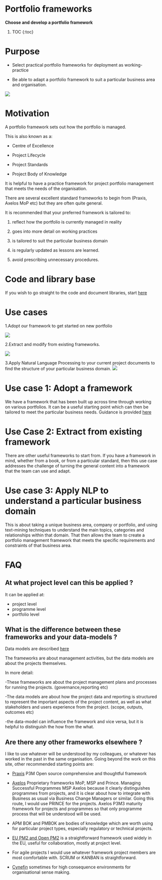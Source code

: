 # Portfolio frameworks

**Choose and develop a portfolio framework**

1. TOC
{:toc}

# Purpose

- Select practical portfolio frameworks for deployment as working-practice

- Be able to adapt a portfolio framework to suit a particular business area and organisation.

![](/images/Portfolio-frameworks/P3M-categories-Wikipedia-Higher-structure-LR-Neo4j.png)

# Motivation

A portfolio framework sets out how the portfolio is managed.

This is also known as a:

- Centre of Excellence

- Project Lifecycle

- Project Standards

- Project Body of Knowledge

It is helpful to have a practice framework for project portfolio management that meets the needs of the organisation. 

There are several excellent standard frameworks to begin from (Praxis, Axelos MoP etc) but they are often quite general. 

It is recommended that your preferred framework is tailored to:

1. reflect how the portfolio is currently managed in reality

1. goes into more detail on working practices

1. is tailored to suit the particular business domain

1. is regularly updated as lessons are learned.

1. avoid prescribing unnecessary procedures. 

# Code and library base

If you wish to go straight to the code and document libraries, start [here](https://github.com/lawrencerowland/Data-Model-for-Project-Frameworks)

# Use cases

1.Adopt our framework to get started on new portfolio

![](/images/Portfolio-frameworks/portfolio-tier1.png)


2.Extract and modify from existing frameworks.

![](/images/Portfolio-frameworks/2020-02-P3M-categories-in-Wikipedia-neo4j-LR.png)


3.Apply Natural Language Processing to your current project documents to find the structure of your particular business domain.
![](/images/Portfolio-frameworks/Orange-NLP-example.png)

# Use case 1: Adopt a framework
We have a  framework that has been built up across time through working on various portfolios. It can be a useful starting point which can then be tailored to meet the particular business needs. 
Guidance is provided [here](https://lawrencerowland.github.io/2020-05-16-Adopt-existing-portfolio-framework.html)

# Use Case 2: Extract from existing framework
There are other useful frameworks to start from. If you have a framework in mind, whether from a book, or from a particular standard, then this use case addresses the challenge of turning the general content into a framework that the team can use and adapt. 

# Use case 3: Apply NLP to understand a particular business domain
This is about taking a unique business area, company or portfolio, and using text-mining techniques to understand the main topics, categories and relationships within that domain. That then allows the team to create a portfolio management framework that meets the specific requirements and constraints of that business area. 

# FAQ

## At what project level can this be applied ?

It can be applied at:
- project level
- programme level
- portfolio level

## What is the difference between these frameworks and your data-models ?

Data models are described [here](https://lawrencerowland.github.io/Portfolio-data-model.html)

The frameworks are about management activities, but the data models are about the projects themselves.

In more detail:

-These frameworks are about the project management plans and processes for running the projects. (governance,reporting etc)

-The data models are about how the project data and reporting is structured to represent the important aspects of the project content, as well as what stakeholders and users experience from the project. (scope, outputs, outcomes etc)

-the data-model can influence the framework and vice versa, but it is helpful to distinguish the how from the what. 

## Are there any other frameworks elsewhere ?

I like to use whatever will be understood by my colleagues, or whatever has worked in the past in the same organisation. Going beyond the work on this site, other recommended starting points are:

- [Praxis](https://www.praxisframework.org) P3M Open source comprehensive and thoughtful framework 

- [Axelos](htpps://axelos.com) Proprietary frameworks MoP, MSP and Prince. Managing Successful Programmes MSP Axelos because it clearly distinguishes programmes from projects, and it is clear about how to integrate with Business as usual via Business Change Managers or similar. Going this route, I would use PRINCE for the projects. Axelos P3M3 maturity framework for projects and programmes so that only programme process that will be understood will be used. 

- APM BOK and PMBOK are bodies of knowledge which are worth using for particular project types, especially regulatory or technical projects. 

- [EU PM2 and Open PM2](https://op.europa.eu/en/publication-detail/-/publication/ac3e118a-cb6e-11e8-9424-01aa75ed71a1) is a straightforward framework used widely in the EU, useful for collaboration, mostly at project level.

- For agile projects I would use whatever framework project members are most comfortable with. SCRUM or KANBAN is straightforward.

- [Cynefin](https://cognitive-edge.com) sometimes for high consequence environments for organisational sense making. 



